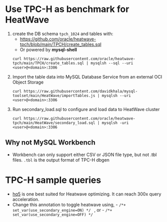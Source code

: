 # Use TPC-H as benchmark for HeatWave
1. create the DB schema `tpch_1024` and tables with:
    - https://github.com/oracle/heatwave-tpch/blob/main/TPCH/create_tables.sql
    - Or powered by **mysql-shell** 
    ```
    curl https://raw.githubusercontent.com/oracle/heatwave-tpch/main/TPCH/create_tables.sql | mysqlsh --sql --uri <user>@<domain>:3306
    ```
1. Import the table data into MySQL Database Service from an external OCI Object Storage
    ```
    curl https://raw.githubusercontent.com/davidkhala/mysql-toolset/main/HeatWave/importTables.js | mysqlsh --uri <user>@<domain>:3306
    ```
1. Run secondary_load.sql to configure and load data to HeatWave cluster
    ```
    curl https://raw.githubusercontent.com/oracle/heatwave-tpch/main/HeatWave/secondary_load.sql | mysqlsh -uri <user>@<domain>:3306
    ```

## Why not MySQL Workbench
- Workbench can only support either CSV or JSON file type, but not .tbl files. `.tbl` is the output format of TPC-H dbgen

# TPC-H sample queries
- [hq5](https://github.com/oracle/heatwave-tpch/blob/main/TPCH/hq5.sql) is one best suited for Heatwave optimizing. It can reach 300x query acceleration. 
- Change this annotation to toggle heatwave using, 
        - `/*+ set_var(use_secondary_engine=ON) */ ` , or 
        - `/*+ set_var(use_secondary_engine=OFF) */ `
